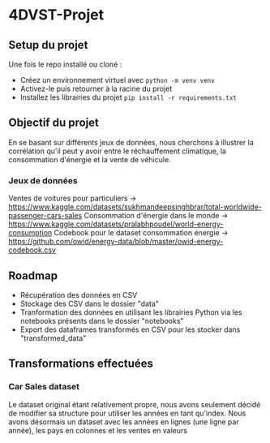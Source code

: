 # 4DVST-Projet

## Setup du projet
Une fois le repo installé ou cloné : 
- Créez un environnement virtuel avec `python -m venv venv`
- Activez-le puis retourner à la racine du projet
- Installez les librairies du projet `pip install -r requirements.txt`

## Objectif du projet
En se basant sur différents jeux de données, nous cherchons à illustrer la corrélation qu'il peut y avoir entre le réchauffement climatique, la consommation d'énergie et la vente de véhicule. 

### Jeux de données

Ventes de voitures pour particuliers -> https://www.kaggle.com/datasets/sukhmandeepsinghbrar/total-worldwide-passenger-cars-sales
Consommation d'énergie dans le monde -> https://www.kaggle.com/datasets/pralabhpoudel/world-energy-consumption
Codebook pour le dataset consommation énergie -> https://github.com/owid/energy-data/blob/master/owid-energy-codebook.csv

## Roadmap 

- Récupération des données en CSV
- Stockage des CSV dans le dossier "data"
- Tranformation des données en utilisant les librairies Python via les notebooks présents dans le dossier "notebooks"
- Export des dataframes transformés en CSV pour les stocker dans "transformed_data"

## Transformations effectuées

### Car Sales dataset
Le dataset original étant relativement propre, nous avons seulement décidé de modifier sa structure pour utiliser les années en tant qu'index. Nous avons désormais un dataset avec les années en lignes (une ligne par année), les pays en colonnes et les ventes en valeurs
